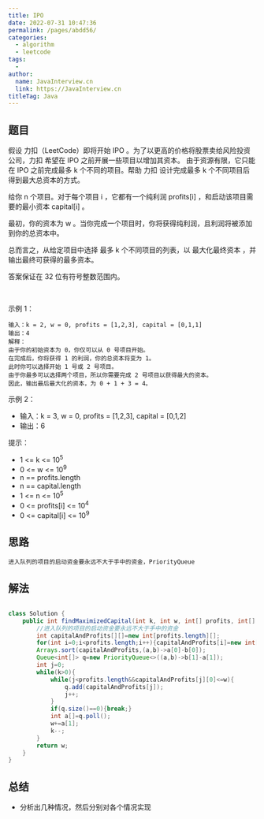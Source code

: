 ```yaml
---
title: IPO
date: 2022-07-31 10:47:36
permalink: /pages/abdd56/
categories:
  - algorithm
  - leetcode
tags:
  - 
author: 
  name: JavaInterview.cn
  link: https://JavaInterview.cn
titleTag: Java
---
```


## 题目

假设 力扣（LeetCode）即将开始 IPO 。为了以更高的价格将股票卖给风险投资公司，力扣 希望在 IPO 之前开展一些项目以增加其资本。 由于资源有限，它只能在 IPO 之前完成最多 k 个不同的项目。帮助 力扣 设计完成最多 k 个不同项目后得到最大总资本的方式。

给你 n 个项目。对于每个项目 i ，它都有一个纯利润 profits[i] ，和启动该项目需要的最小资本 capital[i] 。

最初，你的资本为 w 。当你完成一个项目时，你将获得纯利润，且利润将被添加到你的总资本中。

总而言之，从给定项目中选择 最多 k 个不同项目的列表，以 最大化最终资本 ，并输出最终可获得的最多资本。

答案保证在 32 位有符号整数范围内。

 

示例 1：

    输入：k = 2, w = 0, profits = [1,2,3], capital = [0,1,1]
    输出：4
    解释：
    由于你的初始资本为 0，你仅可以从 0 号项目开始。
    在完成后，你将获得 1 的利润，你的总资本将变为 1。
    此时你可以选择开始 1 号或 2 号项目。
    由于你最多可以选择两个项目，所以你需要完成 2 号项目以获得最大的资本。
    因此，输出最后最大化的资本，为 0 + 1 + 3 = 4。
示例 2：

- 输入：k = 3, w = 0, profits = [1,2,3], capital = [0,1,2]
- 输出：6

提示：

- 1 <= k <= 10<sup>5</sup>
- 0 <= w <= 10<sup>9</sup>
- n == profits.length
- n == capital.length
- 1 <= n <= 10<sup>5</sup>
- 0 <= profits[i] <= 10<sup>4</sup>
- 0 <= capital[i] <= 10<sup>9</sup>



## 思路

    进入队列的项目的启动资金要永远不大于手中的资金，PriorityQueue

## 解法
```java

class Solution {
    public int findMaximizedCapital(int k, int w, int[] profits, int[] capital) {
        //进入队列的项目的启动资金要永远不大于手中的资金
        int capitalAndProfits[][]=new int[profits.length][];
        for(int i=0;i<profits.length;i++){capitalAndProfits[i]=new int[]{capital[i],profits[i]};}
        Arrays.sort(capitalAndProfits,(a,b)->a[0]-b[0]);
        Queue<int[]> q=new PriorityQueue<>((a,b)->b[1]-a[1]);
        int j=0;        
        while(k>0){
            while(j<profits.length&&capitalAndProfits[j][0]<=w){
                q.add(capitalAndProfits[j]);
                j++;
            }
            if(q.size()==0){break;}
            int a[]=q.poll();
            w+=a[1];
            k--;
        }
        return w;
    }
}
```

## 总结

- 分析出几种情况，然后分别对各个情况实现 
